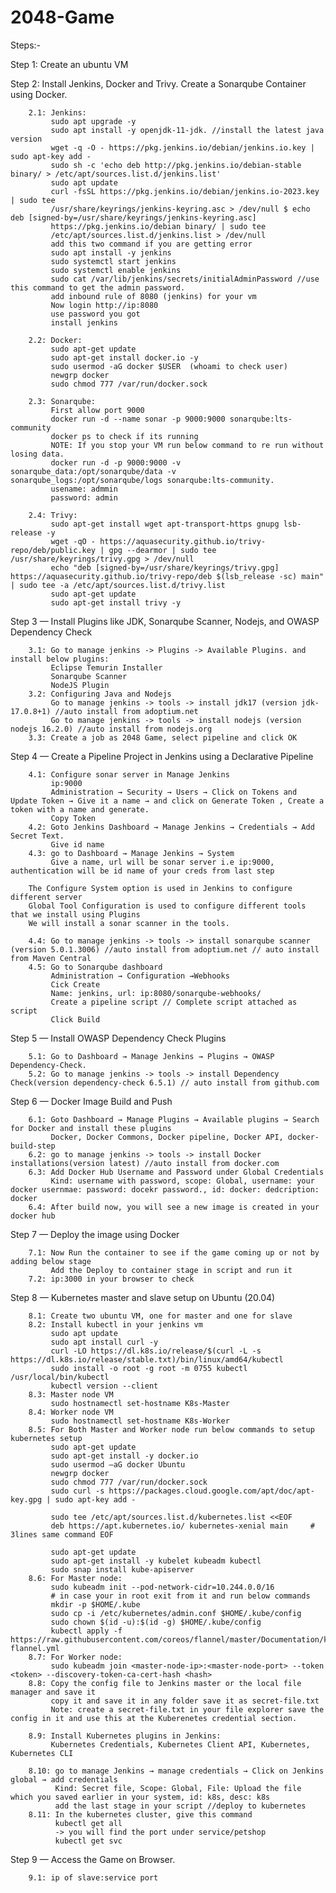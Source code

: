 # 2048-Game
Steps:-

Step 1: Create an ubuntu VM

Step 2: Install Jenkins, Docker and Trivy. Create a Sonarqube Container using Docker.
		
  		2.1: Jenkins:
			 sudo apt upgrade -y
			 sudo apt install -y openjdk-11-jdk. //install the latest java version
			 wget -q -O - https://pkg.jenkins.io/debian/jenkins.io.key | sudo apt-key add -
			 sudo sh -c 'echo deb http://pkg.jenkins.io/debian-stable binary/ > /etc/apt/sources.list.d/jenkins.list'
			 sudo apt update
			 curl -fsSL https://pkg.jenkins.io/debian/jenkins.io-2023.key | sudo tee
			 /usr/share/keyrings/jenkins-keyring.asc > /dev/null $ echo deb [signed-by=/usr/share/keyrings/jenkins-keyring.asc]
			 https://pkg.jenkins.io/debian binary/ | sudo tee
			 /etc/apt/sources.list.d/jenkins.list > /dev/null
			 add this two command if you are getting error
			 sudo apt install -y jenkins
			 sudo systemctl start jenkins
			 sudo systemctl enable jenkins
			 sudo cat /var/lib/jenkins/secrets/initialAdminPassword //use this command to get the admin password.
			 add inbound rule of 8080 (jenkins) for your vm
			 Now login http://ip:8080
			 use password you got
			 install jenkins

		2.2: Docker:
			 sudo apt-get update
			 sudo apt-get install docker.io -y
			 sudo usermod -aG docker $USER  (whoami to check user)
			 newgrp docker
			 sudo chmod 777 /var/run/docker.sock

		2.3: Sonarqube:
			 First allow port 9000
			 docker run -d --name sonar -p 9000:9000 sonarqube:lts-community
			 docker ps to check if its running
			 NOTE: If you stop your VM run below command to re run without losing data.
			 docker run -d -p 9000:9000 -v sonarqube_data:/opt/sonarqube/data -v sonarqube_logs:/opt/sonarqube/logs sonarqube:lts-community. 
			 usename: admmin
			 password: admin

		2.4: Trivy:
			 sudo apt-get install wget apt-transport-https gnupg lsb-release -y
			 wget -qO - https://aquasecurity.github.io/trivy-repo/deb/public.key | gpg --dearmor | sudo tee /usr/share/keyrings/trivy.gpg > /dev/null
			 echo "deb [signed-by=/usr/share/keyrings/trivy.gpg] https://aquasecurity.github.io/trivy-repo/deb $(lsb_release -sc) main" | sudo tee -a /etc/apt/sources.list.d/trivy.list
			 sudo apt-get update
			 sudo apt-get install trivy -y

Step 3 — Install Plugins like JDK, Sonarqube Scanner, Nodejs, and OWASP Dependency Check
		
  		3.1: Go to manage jenkins -> Plugins -> Available Plugins. and install below plugins:
			 Eclipse Temurin Installer
			 Sonarqube Scanner
			 NodeJS Plugin
		3.2: Configuring Java and Nodejs
			 Go to manage jenkins -> tools -> install jdk17 (version jdk-17.0.8+1) //auto install from adoptium.net
			 Go to manage jenkins -> tools -> install nodejs (version nodejs 16.2.0) //auto install from nodejs.org
		3.3: Create a job as 2048 Game, select pipeline and click OK

Step 4 — Create a Pipeline Project in Jenkins using a Declarative Pipeline
		
  		4.1: Configure sonar server in Manage Jenkins
			 ip:9000
			 Administration → Security → Users → Click on Tokens and Update Token → Give it a name → and click on Generate Token , Create a token with a name and generate.
			 Copy Token
		4.2: Goto Jenkins Dashboard → Manage Jenkins → Credentials → Add Secret Text.
			 Give id name
		4.3: go to Dashboard → Manage Jenkins → System
			 Give a name, url will be sonar server i.e ip:9000, authentication will be id name of your creds from last step

		The Configure System option is used in Jenkins to configure different server
		Global Tool Configuration is used to configure different tools that we install using Plugins
		We will install a sonar scanner in the tools.

		4.4: Go to manage jenkins -> tools -> install sonarqube scanner (version 5.0.1.3006) //auto install from adoptium.net // auto install from Maven Central
		4.5: Go to Sonarqube dashboard
			 Administration → Configuration →Webhooks
			 Cick Create
			 Name: jenkins, url: ip:8080/sonarqube-webhooks/
			 Create a pipeline script // Complete script attached as script
			 Click Build

Step 5 — Install OWASP Dependency Check Plugins
		
  		5.1: Go to Dashboard → Manage Jenkins → Plugins → OWASP Dependency-Check.
		5.2: Go to manage jenkins -> tools -> install Dependency Check(version dependency-check 6.5.1) // auto install from github.com


Step 6 — Docker Image Build and Push
		
  		6.1: Goto Dashboard → Manage Plugins → Available plugins → Search for Docker and install these plugins
			 Docker, Docker Commons, Docker pipeline, Docker API, docker-build-step
		6.2: go to manage jenkins -> tools -> install Docker installations(version latest) //auto install from docker.com
		6.3: Add Docker Hub Username and Password under Global Credentials
			 Kind: username with password, scope: Global, username: your docker usernmae: password: docekr password., id: docker: dedcription: docker
		6.4: After build now, you will see a new image is created in your docker hub

Step 7 — Deploy the image using Docker
		
  		7.1: Now Run the container to see if the game coming up or not by adding below stage 
			 Add the Deploy to container stage in script and run it
		7.2: ip:3000 in your browser to check

Step 8 — Kubernetes master and slave setup on Ubuntu (20.04)
		
  		8.1: Create two ubuntu VM, one for master and one for slave
		8.2: Install kubectl in your jenkins vm
			 sudo apt update
			 sudo apt install curl -y
			 curl -LO https://dl.k8s.io/release/$(curl -L -s https://dl.k8s.io/release/stable.txt)/bin/linux/amd64/kubectl
			 sudo install -o root -g root -m 0755 kubectl /usr/local/bin/kubectl
			 kubectl version --client
		8.3: Master node VM
			 sudo hostnamectl set-hostname K8s-Master
		8.4: Worker node VM
			 sudo hostnamectl set-hostname K8s-Worker
		8.5: For Both Master and Worker node run below commands to setup kubernetes setup
			 sudo apt-get update 
			 sudo apt-get install -y docker.io
			 sudo usermod –aG docker Ubuntu
			 newgrp docker
			 sudo chmod 777 /var/run/docker.sock
			 sudo curl -s https://packages.cloud.google.com/apt/doc/apt-key.gpg | sudo apt-key add -

			 sudo tee /etc/apt/sources.list.d/kubernetes.list <<EOF
			 deb https://apt.kubernetes.io/ kubernetes-xenial main     # 3lines same command EOF

			 sudo apt-get update
			 sudo apt-get install -y kubelet kubeadm kubectl
			 sudo snap install kube-apiserver
		8.6: For Master node:
			 sudo kubeadm init --pod-network-cidr=10.244.0.0/16
			 # in case your in root exit from it and run below commands
			 mkdir -p $HOME/.kube
			 sudo cp -i /etc/kubernetes/admin.conf $HOME/.kube/config
			 sudo chown $(id -u):$(id -g) $HOME/.kube/config
			 kubectl apply -f https://raw.githubusercontent.com/coreos/flannel/master/Documentation/kube-flannel.yml
		8.7: For Worker node:
			 sudo kubeadm join <master-node-ip>:<master-node-port> --token <token> --discovery-token-ca-cert-hash <hash>
		8.8: Copy the config file to Jenkins master or the local file manager and save it
			 copy it and save it in any folder save it as secret-file.txt
			 Note: create a secret-file.txt in your file explorer save the config in it and use this at the Kuberenetes credential section.

		8.9: Install Kubernetes plugins in Jenkins:
			 Kubernetes Credentials, Kubernetes Client API, Kubernetes, Kubernetes CLI

		8.10: go to manage Jenkins → manage credentials → Click on Jenkins global → add credentials
			  Kind: Secret file, Scope: Global, File: Upload the file which you saved earlier in your system, id: k8s, desc: k8s
			  add the last stage in your script //deploy to kubernetes
		8.11: In the kubernetes cluster, give this command
			  kubectl get all 
			  -> you will find the port under service/petshop
			  kubectl get svc 

Step 9 — Access the Game on Browser.
		
  		9.1: ip of slave:service port





